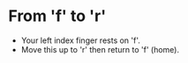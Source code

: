 
# From 'f' to 'r'

* Your left index finger rests on 'f'.
* Move this up to 'r' then return to 'f' (home).

